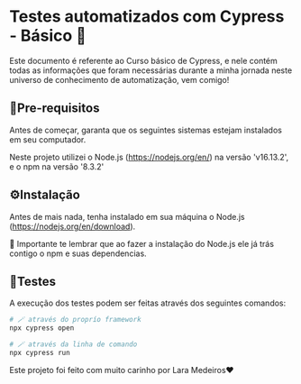 # Testes automatizados com Cypress - Básico 💫
Este documento é referente ao Curso básico de Cypress, e nele contém todas as informações que foram necessárias durante a minha jornada neste universo de conhecimento de automatização, vem comigo!

## 📝Pre-requisitos
Antes de começar, garanta que os seguintes sistemas estejam instalados em seu computador.

Neste projeto utilizei o Node.js (https://nodejs.org/en/) na versão 'v16.13.2', e o npm na versão '8.3.2'

## ⚙️Instalação
Antes de mais nada, tenha instalado em sua máquina o Node.js (https://nodejs.org/en/download).

🎉 Importante te lembrar que ao fazer a instalação do Node.js ele já trás contigo o npm e suas dependencias.

## 🎯Testes
A execução dos testes podem ser feitas através dos seguintes comandos:
 
```bash
# 🪄 através do proprío framework 
npx cypress open
```
```bash
# 🪄 através da linha de comando
npx cypress run
```


Este projeto foi feito com muito carinho por Lara Medeiros❤️

